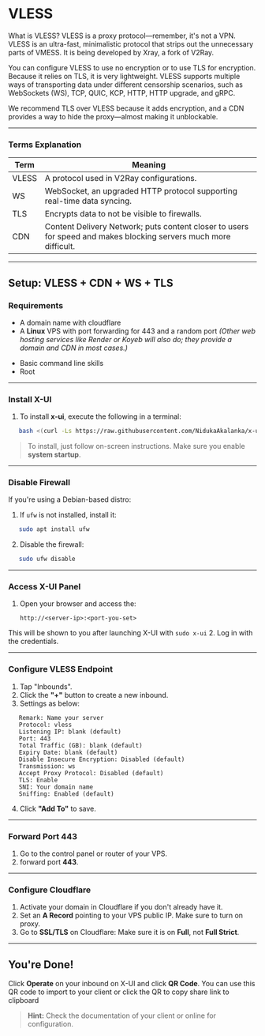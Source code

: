 # VLESS

What is VLESS? VLESS is a proxy protocol—remember, it's not a VPN. VLESS is an ultra-fast, minimalistic protocol that strips out the unnecessary parts of VMESS. It is being developed by Xray, a fork of V2Ray.

You can configure VLESS to use no encryption or to use TLS for encryption. Because it relies on TLS, it is very lightweight. VLESS supports multiple ways of transporting data under different censorship scenarios, such as WebSockets (WS), TCP, QUIC, KCP, HTTP, HTTP upgrade, and gRPC.

We recommend TLS over VLESS because it adds encryption, and a CDN provides a way to hide the proxy—almost making it unblockable.

---
### Terms Explanation

| Term   | Meaning                                                                 |
|--------|-------------------------------------------------------------------------|
| VLESS  | A protocol used in V2Ray configurations.                                |
| WS     | WebSocket, an upgraded HTTP protocol supporting real-time data syncing. |
| TLS    | Encrypts data to not be visible to firewalls.    |
| CDN    | Content Delivery Network; puts content closer to users for speed and makes blocking servers much more difficult. |

---
## Setup: **VLESS + CDN + WS + TLS**

### Requirements
* A domain name with cloudflare
* A **Linux** VPS with port forwarding for 443 and a random port
*(Other web hosting services like Render or Koyeb will also do; they provide a domain and CDN in most cases.)*
- Basic command line skills
- Root

---
### Install X-UI
1. To install **x-ui**, execute the following in a terminal:
```bash
   bash <(curl -Ls https://raw.githubusercontent.com/NidukaAkalanka/x-ui-english/master/install.sh)
```
   > To install, just follow on-screen instructions. Make sure you enable **system startup**.

---
### Disable Firewall
If you're using a Debian-based distro:

1. If `ufw` is not installed, install it:
```bash
   sudo apt install ufw
```
2. Disable the firewall:
```bash
   sudo ufw disable
```

---

### Access X-UI Panel
1. Open your browser and access the:
   ```
   http://<server-ip>:<port-you-set>
   ```
This will be shown to you after launching X-UI with `sudo x-ui`
2. Log in with the credentials.

---

### Configure VLESS Endpoint
1. Tap "Inbounds".
2. Click the **"+"** button to create a new inbound.
3. Settings as below:
```
   Remark: Name your server
   Protocol: vless
   Listening IP: blank (default)
   Port: 443
   Total Traffic (GB): blank (default)
   Expiry Date: blank (default)
   Disable Insecure Encryption: Disabled (default)
   Transmission: ws
   Accept Proxy Protocol: Disabled (default)
   TLS: Enable
   SNI: Your domain name
   Sniffing: Enabled (default)
```
4. Click **"Add To"** to save.

---

### Forward Port 443
1. Go to the control panel or router of your VPS.
2. forward port **443**.

---

### Configure Cloudflare
1. Activate your domain in Cloudflare if you don't already have it.
2. Set an **A Record** pointing to your VPS public IP.  Make sure to turn on proxy.
3. Go to **SSL/TLS** on Cloudflare:
Make sure it is on **Full**, not **Full Strict**.

---
## You're Done!
Click **Operate** on your inbound on X-UI and click **QR Code**. You can use this QR code to import to your client or click the QR to copy share link to clipboard

> **Hint:** Check the documentation of your client or online for configuration.
